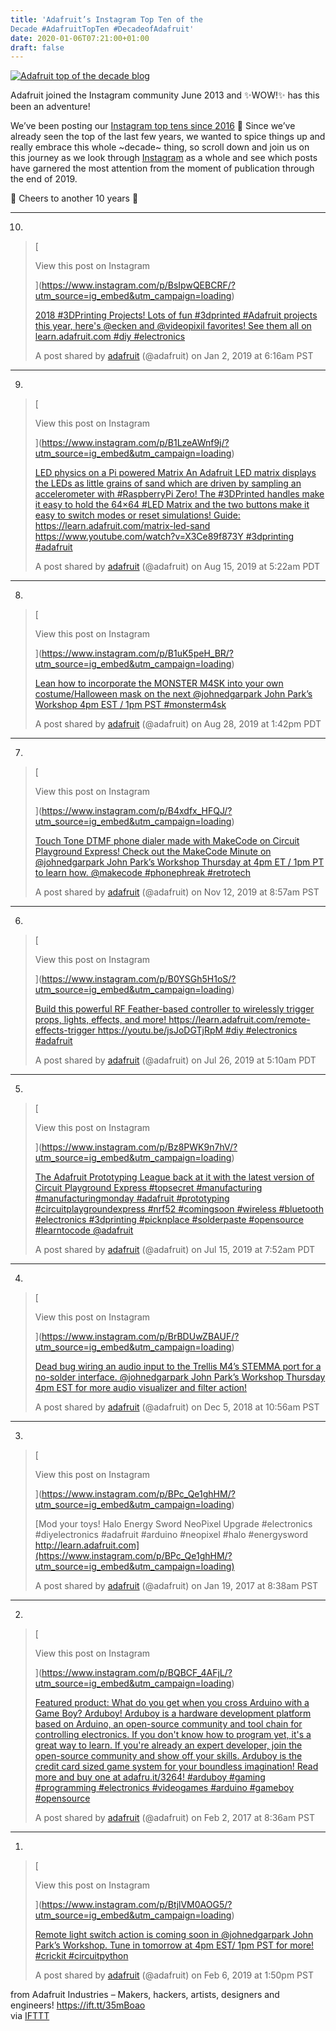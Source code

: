 ```yaml
---
title: 'Adafruit’s Instagram Top Ten of the
Decade #AdafruitTopTen #DecadeofAdafruit'
date: 2020-01-06T07:21:00+01:00
draft: false
---
```


[![Adafruit top of the decade blog](https://cdn-blog.adafruit.com/uploads/2019/12/adafruit_top_of_the_decade_blog-2.jpg "adafruit_top_of_the_decade_blog.jpg")](https://blog.adafruit.com/tag/adafruit-top-10)

Adafruit joined the Instagram community June 2013 and ✨WOW!✨ has this been an adventure!

We’ve been posting our [Instagram top tens since 2016](https://blog.adafruit.com/?s=%23AdafruitTopTen+instagram) 🤯 Since we’ve already seen the top of the last few years, we wanted to spice things up and really embrace this whole ~decade~ thing, so scroll down and join us on this journey as we look through [Instagram](https://www.instagram.com/adafruit/?hl=en) as a whole and see which posts have garnered the most attention from the moment of publication through the end of 2019.

🎉 Cheers to another 10 years 🎉

* * *

10.

> [
> 
> View this post on Instagram
> 
> ](https://www.instagram.com/p/BsIpwQEBCRF/?utm_source=ig_embed&utm_campaign=loading)
> 
> [2018 #3DPrinting Projects! Lots of fun #3dprinted #Adafruit projects this year, here's @ecken and @videopixil favorites! See them all on learn.adafruit.com #diy #electronics](https://www.instagram.com/p/BsIpwQEBCRF/?utm_source=ig_embed&utm_campaign=loading)
> 
> A post shared by [adafruit](https://www.instagram.com/adafruit/?utm_source=ig_embed&utm_campaign=loading) (@adafruit) on Jan 2, 2019 at 6:16am PST

* * *

9.

> [
> 
> View this post on Instagram
> 
> ](https://www.instagram.com/p/B1LzeAWnf9j/?utm_source=ig_embed&utm_campaign=loading)
> 
> [LED physics on a Pi powered Matrix An Adafruit LED matrix displays the LEDs as little grains of sand which are driven by sampling an accelerometer with #RaspberryPi Zero! The #3DPrinted handles make it easy to hold the 64×64 #LED Matrix and the two buttons make it easy to switch modes or reset simulations! Guide: https://learn.adafruit.com/matrix-led-sand https://www.youtube.com/watch?v=X3Ce89f873Y #3dprinting #adafruit](https://www.instagram.com/p/B1LzeAWnf9j/?utm_source=ig_embed&utm_campaign=loading)
> 
> A post shared by [adafruit](https://www.instagram.com/adafruit/?utm_source=ig_embed&utm_campaign=loading) (@adafruit) on Aug 15, 2019 at 5:22am PDT

* * *

8.

> [
> 
> View this post on Instagram
> 
> ](https://www.instagram.com/p/B1uK5peH_BR/?utm_source=ig_embed&utm_campaign=loading)
> 
> [Lean how to incorporate the MONSTER M4SK into your own costume/Halloween mask on the next @johnedgarpark John Park’s Workshop 4pm EST / 1pm PST #monsterm4sk](https://www.instagram.com/p/B1uK5peH_BR/?utm_source=ig_embed&utm_campaign=loading)
> 
> A post shared by [adafruit](https://www.instagram.com/adafruit/?utm_source=ig_embed&utm_campaign=loading) (@adafruit) on Aug 28, 2019 at 1:42pm PDT

* * *

7.

> [
> 
> View this post on Instagram
> 
> ](https://www.instagram.com/p/B4xdfx_HFQJ/?utm_source=ig_embed&utm_campaign=loading)
> 
> [Touch Tone DTMF phone dialer made with MakeCode on Circuit Playground Express! Check out the MakeCode Minute on @johnedgarpark John Park’s Workshop Thursday at 4pm ET / 1pm PT to learn how. @makecode #phonephreak #retrotech](https://www.instagram.com/p/B4xdfx_HFQJ/?utm_source=ig_embed&utm_campaign=loading)
> 
> A post shared by [adafruit](https://www.instagram.com/adafruit/?utm_source=ig_embed&utm_campaign=loading) (@adafruit) on Nov 12, 2019 at 8:57am PST

* * *

6.

> [
> 
> View this post on Instagram
> 
> ](https://www.instagram.com/p/B0YSGh5H1oS/?utm_source=ig_embed&utm_campaign=loading)
> 
> [Build this powerful RF Feather-based controller to wirelessly trigger props, lights, effects, and more! https://learn.adafruit.com/remote-effects-trigger https://youtu.be/jsJoDGTjRpM #diy #electronics #adafruit](https://www.instagram.com/p/B0YSGh5H1oS/?utm_source=ig_embed&utm_campaign=loading)
> 
> A post shared by [adafruit](https://www.instagram.com/adafruit/?utm_source=ig_embed&utm_campaign=loading) (@adafruit) on Jul 26, 2019 at 5:10am PDT

* * *

5.

> [
> 
> View this post on Instagram
> 
> ](https://www.instagram.com/p/Bz8PWK9n7hV/?utm_source=ig_embed&utm_campaign=loading)
> 
> [The Adafruit Prototyping League back at it with the latest version of Circuit Playground Express #topsecret #manufacturing #manufacturingmonday #adafruit #prototyping #circuitplaygroundexpress #nrf52 #comingsoon #wireless #bluetooth #electronics #3dprinting #picknplace #solderpaste #opensource #learntocode @adafruit](https://www.instagram.com/p/Bz8PWK9n7hV/?utm_source=ig_embed&utm_campaign=loading)
> 
> A post shared by [adafruit](https://www.instagram.com/adafruit/?utm_source=ig_embed&utm_campaign=loading) (@adafruit) on Jul 15, 2019 at 7:52am PDT

* * *

4.

> [
> 
> View this post on Instagram
> 
> ](https://www.instagram.com/p/BrBDUwZBAUF/?utm_source=ig_embed&utm_campaign=loading)
> 
> [Dead bug wiring an audio input to the Trellis M4’s STEMMA port for a no-solder interface. @johnedgarpark John Park’s Workshop Thursday 4pm EST for more audio visualizer and filter action!](https://www.instagram.com/p/BrBDUwZBAUF/?utm_source=ig_embed&utm_campaign=loading)
> 
> A post shared by [adafruit](https://www.instagram.com/adafruit/?utm_source=ig_embed&utm_campaign=loading) (@adafruit) on Dec 5, 2018 at 10:56am PST

* * *

3.

> [
> 
> View this post on Instagram
> 
> ](https://www.instagram.com/p/BPc_Qe1ghHM/?utm_source=ig_embed&utm_campaign=loading)
> 
> [Mod your toys! Halo Energy Sword NeoPixel Upgrade #electronics #diyelectronics #adafruit #arduino #neopixel #halo #energysword http://learn.adafruit.com](https://www.instagram.com/p/BPc_Qe1ghHM/?utm_source=ig_embed&utm_campaign=loading)
> 
> A post shared by [adafruit](https://www.instagram.com/adafruit/?utm_source=ig_embed&utm_campaign=loading) (@adafruit) on Jan 19, 2017 at 8:38am PST

* * *

2.

> [
> 
> View this post on Instagram
> 
> ](https://www.instagram.com/p/BQBCF_4AFjL/?utm_source=ig_embed&utm_campaign=loading)
> 
> [Featured product: What do you get when you cross Arduino with a Game Boy? Arduboy! Arduboy is a hardware development platform based on Arduino, an open-source community and tool chain for controlling electronics. If you don't know how to program yet, it's a great way to learn. If you're already an expert developer, join the open-source community and show off your skills. Arduboy is the credit card sized game system for your boundless imagination! Read more and buy one at adafru.it/3264! #arduboy #gaming #programming #electronics #videogames #arduino #gameboy #opensource](https://www.instagram.com/p/BQBCF_4AFjL/?utm_source=ig_embed&utm_campaign=loading)
> 
> A post shared by [adafruit](https://www.instagram.com/adafruit/?utm_source=ig_embed&utm_campaign=loading) (@adafruit) on Feb 2, 2017 at 8:36am PST

* * *

1.

> [
> 
> View this post on Instagram
> 
> ](https://www.instagram.com/p/BtjlVM0AOG5/?utm_source=ig_embed&utm_campaign=loading)
> 
> [Remote light switch action is coming soon in @johnedgarpark John Park’s Workshop. Tune in tomorrow at 4pm EST/ 1pm PST for more! #crickit #circuitpython](https://www.instagram.com/p/BtjlVM0AOG5/?utm_source=ig_embed&utm_campaign=loading)
> 
> A post shared by [adafruit](https://www.instagram.com/adafruit/?utm_source=ig_embed&utm_campaign=loading) (@adafruit) on Feb 6, 2019 at 1:50pm PST

  
  
from Adafruit Industries – Makers, hackers, artists, designers and engineers! https://ift.tt/35mBoao  
via [IFTTT](https://ifttt.com/?ref=da&site=blogger)